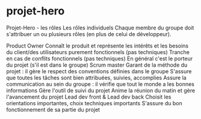 # projet-hero
Projet-Hero - les rôles
Les rôles individuels
Chaque membre du groupe doit s'attribuer un ou plusieurs rôles (en plus de celui de développeur).

Product Owner
Connaît le produit et représente les intérêts et les besoins du client/des utilisateurs purement fonctionnels (pas techniques)
Tranche en cas de conflits fonctionnels (pas techniques)
En général c'est le porteur du projet (s'il est dans le groupe)
Scrum master
Garant de la méthode du projet : il gère le respect des conventions définies dans le groupe
S'assure que toutes les tâches sont bien attribuées, suivies, accomplies
Assure la communication au sein du groupe : il vérifie que tout le monde a les bonnes informations
Gère l'outil de suivi du projet
Anime la réunion du matin et gère l'avancement du projet
Lead dev front & Lead dev back
Choisit les orientations importantes, choix techniques importants
S'assure du bon fonctionnement de sa partie du projet

